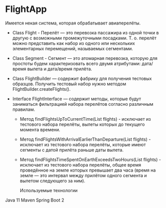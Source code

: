 # FlightApp

Имеется некая система, которая обрабатывает авиаперелёты.

* Class Flight - Перелёт — это перевозка пассажира из одной точки в другую с возможными промежуточными посадками.
Т. о. перелёт можно представить как набор из одного или нескольких элементарных перемещений, называемых сегментами.

* Class Segment - Сегмент — это атомарная перевозка, которую для простоты будем характеризовать всего двумя атрибутами: дата/время вылета и дата/время прилёта.
  
* Class FlightBuilder — содержит фабрику для получения тестовых образцов. Получить тестовый набор нужно методом FlightBuilder.createFlights().

* Interface FlightInterface — содержит методы, которые будут заниматься фильтрацией набора перелётов согласно различным правилам.
  - Метод  findFlightsUpToCurrentTime(List<Flight> flights) - исключает из тестового набора перелёты, вылеты которых до текущего момента времени.
  - Метод  findFlightsWithArrivalEarlierThanDeparture(List<Flight> flights) - исключает из тестового набора перелёты, которые имеют сегменты с датой прилёта раньше даты вылета.
  - Метод  findFlightsTimeSpentOnEarthExceedsTwoHours(List<Flight> flights) - исключает из тестового набора перелёты, общее время проведённое на земле которых превышает два часа
    (время на земле — это интервал между прилётом одного сегмента и вылетом следующего за ним).

    Используемые технологии

Java 11
Maven
Spring Boot 2
